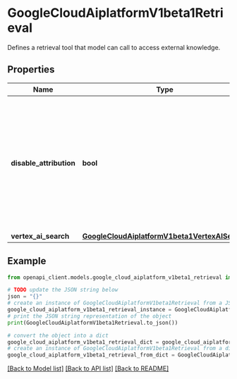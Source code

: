 # GoogleCloudAiplatformV1beta1Retrieval

Defines a retrieval tool that model can call to access external knowledge.

## Properties

Name | Type | Description | Notes
------------ | ------------- | ------------- | -------------
**disable_attribution** | **bool** | Optional. Disable using the result from this tool in detecting grounding attribution. This does not affect how the result is given to the model for generation. | [optional] 
**vertex_ai_search** | [**GoogleCloudAiplatformV1beta1VertexAISearch**](GoogleCloudAiplatformV1beta1VertexAISearch.md) |  | [optional] 

## Example

```python
from openapi_client.models.google_cloud_aiplatform_v1beta1_retrieval import GoogleCloudAiplatformV1beta1Retrieval

# TODO update the JSON string below
json = "{}"
# create an instance of GoogleCloudAiplatformV1beta1Retrieval from a JSON string
google_cloud_aiplatform_v1beta1_retrieval_instance = GoogleCloudAiplatformV1beta1Retrieval.from_json(json)
# print the JSON string representation of the object
print(GoogleCloudAiplatformV1beta1Retrieval.to_json())

# convert the object into a dict
google_cloud_aiplatform_v1beta1_retrieval_dict = google_cloud_aiplatform_v1beta1_retrieval_instance.to_dict()
# create an instance of GoogleCloudAiplatformV1beta1Retrieval from a dict
google_cloud_aiplatform_v1beta1_retrieval_from_dict = GoogleCloudAiplatformV1beta1Retrieval.from_dict(google_cloud_aiplatform_v1beta1_retrieval_dict)
```
[[Back to Model list]](../README.md#documentation-for-models) [[Back to API list]](../README.md#documentation-for-api-endpoints) [[Back to README]](../README.md)



